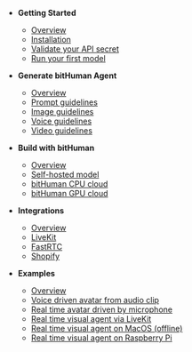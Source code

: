 - **Getting Started**
  - [Overview](getting-started/overview.md)
  - [Installation](getting-started/installation.md)
  - [Validate your API secret](getting-started/validate-api.md)
  - [Run your first model](getting-started/first-model.md)

- **Generate bitHuman Agent**
  - [Overview](generate-agent/overview.md)
  - [Prompt guidelines](generate-agent/prompt-guidelines.md)
  - [Image guidelines](generate-agent/image-guidelines.md)
  - [Voice guidelines](generate-agent/voice-guidelines.md)
  - [Video guidelines](generate-agent/video-guidelines.md)

- **Build with bitHuman**
  - [Overview](build/overview.md)
  - [Self-hosted model](build/self-hosted.md)
  - [bitHuman CPU cloud](build/cpu-cloud.md)
  - [bitHuman GPU cloud](build/gpu-cloud.md)

- **Integrations**
  - [Overview](integrations/overview.md)
  - [LiveKit](integrations/livekit.md)
  - [FastRTC](integrations/fastrtc.md)
  - [Shopify](integrations/shopify.md)

- **Examples**
  - [Overview](examples/overview.md)
  - [Voice driven avatar from audio clip](examples/voice-driven-audio.md)
  - [Real time avatar driven by microphone](examples/realtime-microphone.md)
  - [Real time visual agent via LiveKit](examples/livekit-agent.md)
  - [Real time visual agent on MacOS (offline)](examples/macos-offline.md)
  - [Real time visual agent on Raspberry Pi](examples/raspberry-pi.md) 